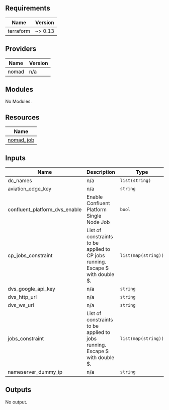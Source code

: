 <!-- BEGINNING OF PRE-COMMIT-TERRAFORM DOCS HOOK -->
## Requirements

| Name | Version |
|------|---------|
| terraform | ~> 0.13 |

## Providers

| Name | Version |
|------|---------|
| nomad | n/a |

## Modules

No Modules.

## Resources

| Name |
|------|
| [nomad_job](https://registry.terraform.io/providers/hashicorp/nomad/latest/docs/resources/job) |

## Inputs

| Name | Description | Type | Default | Required |
|------|-------------|------|---------|:--------:|
| dc\_names | n/a | `list(string)` | n/a | yes |
| aviation\_edge\_key | n/a | `string` | `""` | no |
| confluent\_platform\_dvs\_enable | Enable Confluent Platform Single Node Job | `bool` | `false` | no |
| cp\_jobs\_constraint | List of constraints to be applied to CP jobs running. Escape $ with double $. | `list(map(string))` | <pre>[<br>  {<br>    "attribute": "${meta.nodeType}",<br>    "operator": "=",<br>    "value": "worker"<br>  }<br>]</pre> | no |
| dvs\_google\_api\_key | n/a | `string` | `""` | no |
| dvs\_http\_url | n/a | `string` | `"https://dvs.$domain"` | no |
| dvs\_ws\_url | n/a | `string` | `"https://dvs.$domain"` | no |
| jobs\_constraint | List of constraints to be applied to jobs running. Escape $ with double $. | `list(map(string))` | <pre>[<br>  {<br>    "attribute": "${meta.nodeType}",<br>    "operator": "=",<br>    "value": "worker"<br>  }<br>]</pre> | no |
| nameserver\_dummy\_ip | n/a | `string` | `"192.168.0.1"` | no |

## Outputs

No output.
<!-- END OF PRE-COMMIT-TERRAFORM DOCS HOOK -->
